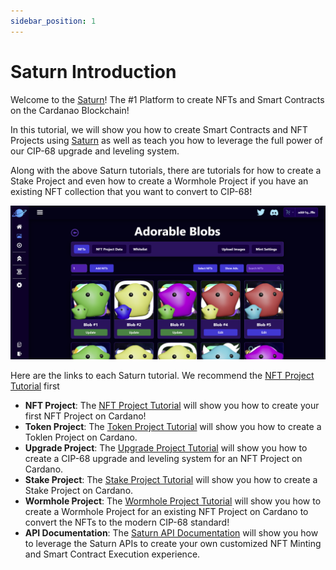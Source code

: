 ```yaml
---
sidebar_position: 1
---
```


# Saturn Introduction

Welcome to the [Saturn](https://saturnnft.io)! The #1 Platform to create NFTs and Smart Contracts on the Cardanao Blockchain!

In this tutorial, we will show you how to create Smart Contracts and NFT Projects using [Saturn](https://saturnnft.io) as well as teach you how to leverage the full power of our CIP-68 upgrade and leveling system.

Along with the above Saturn tutorials, there are tutorials for how to create a Stake Project and even how to create a Wormhole Project if you have an existing NFT collection that you want to convert to CIP-68!

![NFT Page](/img/introduction/nft-page.png)

Here are the links to each Saturn tutorial. We recommend the [NFT Project Tutorial](/docs/nft-projects/create-nft-project/nft-project-page.md) first

-   **NFT Project**: The [NFT Project Tutorial](/docs/nft-projects/create-nft-project/nft-project-page.md) will show you how to create your first NFT Project on Cardano!
-   **Token Project**: The [Token Project Tutorial](/docs/token-projects/create-token-project/token-project-page.md) will show you how to create a Toklen Project on Cardano.
-   **Upgrade Project**: The [Upgrade Project Tutorial](/docs/upgrade-projects/create-upgrade-project/upgrade-project-page.md) will show you how to create a CIP-68 upgrade and leveling system for an NFT Project on Cardano.
-   **Stake Project**: The [Stake Project Tutorial](/docs/stake-projects/stake-projects-page.md) will show you how to create a Stake Project on Cardano.
-   **Wormhole Project**: The [Wormhole Project Tutorial](/docs/wormhole-projects/create-wormhole-project/wormhole-project-page.md) will show you how to create a Wormhole Project for an existing NFT Project on Cardano to convert the NFTs to the modern CIP-68 standard!
-   **API Documentation**: The [Saturn API Documentation](/docs/api-documentation.md) will show you how to leverage the Saturn APIs to create your own customized NFT Minting and Smart Contract Execution experience.